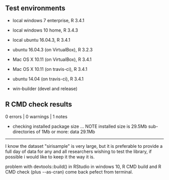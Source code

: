 ## Test environments
* local windows 7 enterprise, R 3.4.1
* local windows 10 home, R 3.4.3

* local ubuntu 16.04.3, R 3.4.1
* ubuntu 16.04.3 (on VirtualBox), R 3.2.3
* Mac OS X 10.11 (on VirtualBox), R 3.4.1
* Mac OS X 10.11 (on travis-ci), R 3.4.1
* ubuntu 14.04 (on travis-ci), R 3.4.1
* win-builder (devel and release)

## R CMD check results

0 errors | 0 warnings | 1 notes

* checking installed package size ... NOTE
  installed size is 29.5Mb
  sub-directories of 1Mb or more:
    data  29.1Mb

---

I know the dataset "sirisample" is very large,
but it is preferable to provide a full day of data for any and all researchers wishing to test the library,
if possible i would like to keep it the way it is.

problem with devtools::build() in RStudio in windows 10,
R CMD build and R CMD check (plus --as-cran) come back pefect from terminal.
